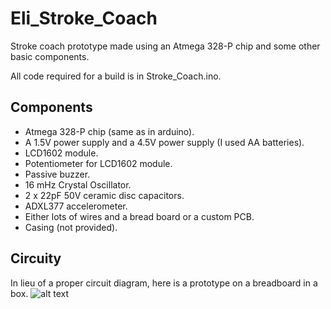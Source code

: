 # Eli_Stroke_Coach
Stroke coach prototype made using an Atmega 328-P chip and some other basic components.

All code required for a build is in Stroke_Coach.ino.

## Components
* Atmega 328-P chip (same as in arduino).
* A 1.5V power supply and a 4.5V power supply (I used AA batteries).
* LCD1602 module.
* Potentiometer for LCD1602 module.
* Passive buzzer.
* 16 mHz Crystal Oscillator.
* 2 x 22pF 50V ceramic disc capacitors.
* ADXL377 accelerometer.
* Either lots of wires and a bread board or a custom PCB.
* Casing (not provided).

## Circuity
In lieu of a proper circuit diagram, here is a prototype on a breadboard in a box.
![alt text](box_version.jpg)
